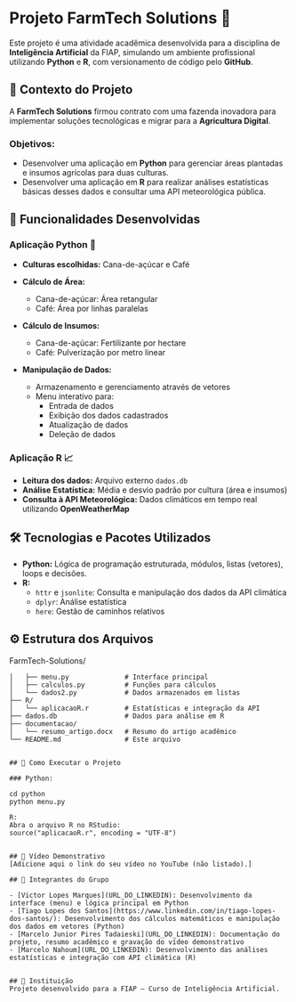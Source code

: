 # Projeto FarmTech Solutions 🌱

Este projeto é uma atividade acadêmica desenvolvida para a disciplina de **Inteligência Artificial** da FIAP, simulando um ambiente profissional utilizando **Python** e **R**, com versionamento de código pelo **GitHub**.

## 🚜 Contexto do Projeto

A **FarmTech Solutions** firmou contrato com uma fazenda inovadora para implementar soluções tecnológicas e migrar para a **Agricultura Digital**.

### Objetivos:
- Desenvolver uma aplicação em **Python** para gerenciar áreas plantadas e insumos agrícolas para duas culturas.
- Desenvolver uma aplicação em **R** para realizar análises estatísticas básicas desses dados e consultar uma API meteorológica pública.

## 📌 Funcionalidades Desenvolvidas

### Aplicação Python 🐍

- **Culturas escolhidas:** Cana-de-açúcar e Café

- **Cálculo de Área:**
  - Cana-de-açúcar: Área retangular
  - Café: Área por linhas paralelas

- **Cálculo de Insumos:**
  - Cana-de-açúcar: Fertilizante por hectare
  - Café: Pulverização por metro linear

- **Manipulação de Dados:**
  - Armazenamento e gerenciamento através de vetores
  - Menu interativo para:
    - Entrada de dados
    - Exibição dos dados cadastrados
    - Atualização de dados
    - Deleção de dados

### Aplicação R 📈

- **Leitura dos dados:** Arquivo externo `dados.db`
- **Análise Estatística:** Média e desvio padrão por cultura (área e insumos)
- **Consulta à API Meteorológica:** Dados climáticos em tempo real utilizando **OpenWeatherMap**

## 🛠️ Tecnologias e Pacotes Utilizados

- **Python:** Lógica de programação estruturada, módulos, listas (vetores), loops e decisões.
- **R:**
  - `httr` e `jsonlite`: Consulta e manipulação dos dados da API climática
  - `dplyr`: Análise estatística
  - `here`: Gestão de caminhos relativos

## ⚙️ Estrutura dos Arquivos

FarmTech-Solutions/
```├── python/
│   ├── menu.py              # Interface principal
│   ├── calculos.py          # Funções para cálculos
│   └── dados2.py            # Dados armazenados em listas
├── R/
│   └── aplicacaoR.r         # Estatísticas e integração da API
├── dados.db                 # Dados para análise em R
├── documentacao/
│   └── resumo_artigo.docx   # Resumo do artigo acadêmico
└── README.md                # Este arquivo


## 🚩 Como Executar o Projeto

### Python:

cd python
python menu.py

R:
Abra o arquivo R no RStudio:
source("aplicacaoR.r", encoding = "UTF-8")


## 📸 Vídeo Demonstrativo
[Adicione aqui o link do seu vídeo no YouTube (não listado).]

## 👥 Integrantes do Grupo

- [Victor Lopes Marques](URL_DO_LINKEDIN): Desenvolvimento da interface (menu) e lógica principal em Python  
- [Tiago Lopes dos Santos](https://www.linkedin.com/in/tiago-lopes-dos-santos/): Desenvolvimento dos cálculos matemáticos e manipulação dos dados em vetores (Python)  
- [Marcelo Junior Pires Tadaieski](URL_DO_LINKEDIN): Documentação do projeto, resumo acadêmico e gravação do vídeo demonstrativo  
- [Marcelo Nahoum](URL_DO_LINKEDIN): Desenvolvimento das análises estatísticas e integração com API climática (R)


## 🏫 Instituição
Projeto desenvolvido para a FIAP – Curso de Inteligência Artificial.

